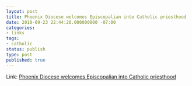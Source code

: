 ```yaml
---
layout: post
title: Phoenix Diocese welcomes Episcopalian into Catholic priesthood
date: 2010-09-23 22:44:20.000000000 -07:00
categories:
- links
tags:
- catholic
status: publish
type: post
published: true
---
```

Link: <a href="http://bit.ly/aPrpmg">Phoenix Diocese welcomes Episcopalian into Catholic priesthood</a>
